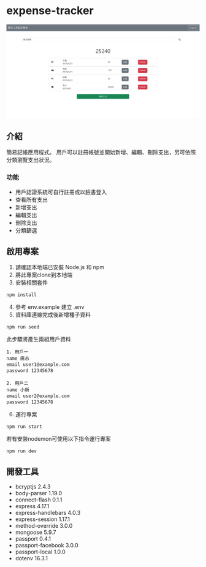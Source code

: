 # expense-tracker
![home page](./home.jpg)

## 介紹
簡易記帳應用程式。
用戶可以註冊帳號並開始新增、編輯、刪除支出，另可依照分類瀏覽支出狀況。

### 功能
+ 用戶認證系統可自行註冊或以臉書登入
+ 查看所有支出
+ 新增支出
+ 編輯支出
+ 刪除支出
+ 分類篩選

## 啟用專案
1. 請確認本地端已安裝 Node.js 和 npm
2. 將此專案clone到本地端
3. 安裝相關套件
```
npm install
```
4. 參考 env.example 建立 .env
5. 資料庫連線完成後新增種子資料
```
npm run seed
```
此步驟將產生兩組用戶資料
```
1. 用戶一
name 廣志
email user1@example.com
password 12345678

2. 用戶二
name 小新
email user2@example.com
password 12345678
```
6. 運行專案
```
npm run start
```
若有安裝nodemon可使用以下指令運行專案
```
npm run dev
```

## 開發工具
+ bcryptjs 2.4.3
+ body-parser 1.19.0
+ connect-flash 0.1.1
+ express 4.17.1
+ express-handlebars 4.0.3
+ express-session 1.17.1
+ method-override 3.0.0
+ mongoose 5.9.7
+ passport 0.4.1
+ passport-facebook 3.0.0
+ passport-local 1.0.0
+ dotenv 16.3.1
